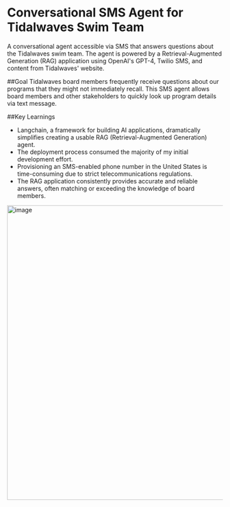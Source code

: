# Conversational SMS Agent for Tidalwaves Swim Team
A conversational agent accessible via SMS that answers questions about the Tidalwaves swim team. The agent is powered by a Retrieval-Augmented Generation (RAG) application using OpenAI's GPT-4, Twilio SMS, and content from Tidalwaves' website.

##Goal
Tidalwaves board members frequently receive questions about our programs that they might not immediately recall. This SMS agent allows board members and other stakeholders to quickly look up program details via text message.

##Key Learnings

* Langchain, a framework for building AI applications, dramatically simplifies creating a usable RAG (Retrieval-Augmented Generation) agent.
* The deployment process consumed the majority of my initial development effort.
* Provisioning an SMS-enabled phone number in the United States is time-consuming due to strict telecommunications regulations.
* The RAG application consistently provides accurate and reliable answers, often matching or exceeding the knowledge of board members.

<img width="686" alt="image" src="https://github.com/user-attachments/assets/c1992eb8-1514-46a6-86fd-0b3fc625f69b">
